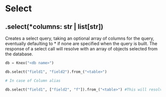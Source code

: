 # Select

## .select(*columns: str | list[str])

Creates a select query, taking an optional array of columns for the query, eventually defaulting to * if none are specified when the query is built. The response of a select call will resolve with an array of objects selected from the database.

```python
db = Knex("<db name>")

db.select("field1", "field2").from_("<table>")

# In case of Column alias

db.select("field1", ["field2", "f"]).from_("<table>") #This will resolve to SELECT field1, field2 as "f" from <table>
```
